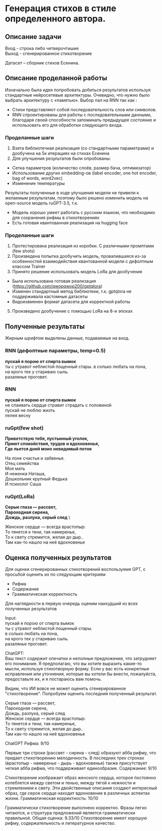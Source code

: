 # Генерация стихов в стиле определенного автора.
## Описание задачи
Вход - строка либо четверочтишие \
Выход - сгенерированное стихотворение

Датасет – сборник стихов Есенина. 
## Описание проделанной работы

Изначально была идея попробовать добиться результатов используя стандартные нейросетевые архитектуры. Очевидно, что нужно было выбрать архитектуру с «памятью». Выбор пал на RNN так как :

* Стихи представляют собой последовательность слов или символов.
* RNN спроектированы для работы с последовательными данными, благодаря своей способности запоминать предыдущее состояние и использовать его для обработки следующего входа.

### Проделанные шаги

1. Взята библиотечная реализация (со стандартными параметрами) и дообучена на 5к итерациях на стихах Есенина
2. Для улучшения результатов были опробованы:
+ Сетка параметров (количество слоёв, размер бача, оптимизатор)
+ Использование других embedding-ов (label encoder, one hot encoder, bag of words, word2vec)
+ Изменение температуры

Результаты полученные в ходе улучшения модели не привели к желаемым результатам, поэтому было решено изменить модель на open-source модель ruGPT-3.5, т.к.

* Модель хорошо умеет работать с русским языком, что необходимо для сохранения рифмы в стихотворениях
* Есть готовая квантованная реализация на hugging face

### Проделанные шаги

1. Протестирована реализация из коробки. С различными промптами (few shots)
3. Произведена попытка дообучить модель, провалившаяся из-за особенностей взаимодействия квантованной модели с дефолтным классом Trainer
4. Принято решение использовать модель LoRa для дообучения
+ Была использована готовая реализация (https://github.com/qwopqwop200/gptqlora)
+ Изменен стандартный метод библиотеки, т.к. gptqlora не поддерживала кастомные датасеты
+ Видоизвменен формат датасета для корректной работы
5. Произведено дообучение с помощью LoRa на 8-и эпохах

## Полученные результаты
Жирным шрифтом выделены данные, подаваемые на вход.
### RNN (дефолтные параметры, temp=0.5)
__пускай я порою от спирта вымок__ \
ты с утравот неблистой пощенный стары. в солько любать на пона, \
на крого тек у стариваю сыль. \
разалянье проговет.

### RNN
__пускай я порою от спирта вымок__ \
не спаивать сердце стравит страдать с половиной \
пускай не люблю жизть \
лелея весну

### ruGpt(few shot)


__Приветствую тебя, пустынный уголок,__ \
__Приют спокойствия, трудов и вдохновенья,__ \
__Где льется дней моих невидимый поток__ 

На лоне счастья и забвенья.\
Отец семейства\
Моя мать\
И неженка Наташа, \
Дошкольник крупный Федька \
И психолог Саша

 ### ruGpt(LoRa)

__Серые глаза — рассвет,__ \
__Пароходная сирена,__ \
__Дождь, разлука, серый след__ \

Женское сердце — всегда врастопыр: \
То тянется к тени, тая намеренье, \
То к свету стремится, желая до дыр.. \
Там как-то нашло на неё вдохновенье

## Оценка полученных результатов
Для оценки сгенерированных стихотворений воспользуемя GPT, с просьбой оценить их по следующим критериям
* Рифма
* Содержание
* Грамматическая корректность

Для наглядности в первую очередь оценим наихудший из всех полученных результатов

Input: \
пускай я порою от спирта вымок \
ты с утравот неблистой пощенный стары. \
 в солько любать на пона,\
на крого тек у стариваю сыль. \
разалянье проговет.

ChatGPT: \
Ваш текст содержит опечатки и неполные предложения, что затрудняет его понимание. Я предполагаю, что вы хотите выразить какие-то мысли, используя стихотворную форму. Если у вас есть конкретные исправления или уточнения, которые вы хотели бы внести, пожалуйста, предоставьте их, и я постараюсь вам помочь.

Видим, что ИИ вовсе не может оценить сгенерированное "стихотворение". Попробуем оценить последний полученный результат.

Серые глаза — рассвет,\
Пароходная сирена,\
Дождь, разлука, серый след\
Женское сердце — всегда врастопыр:\
То тянется к тени, тая намеренье,\
То к свету стремится, желая до дыр..\
Там как-то нашло на неё вдохновенье


ChatGPT
Рифма: 9/10

Первые три строки (рассвет - сирена - след) образуют абба рифму, что придает стихотворению мелодичность. В последних трех строках (врастопыр - намеренье - дырь - вдохновенье) также присутствует четкая абба рифма, что поддерживает единообразие.
Содержание: 9/10

Стихотворение изображает образ женского сердца, которое постоянно колеблется между светом и тенью, между тягой к нежности и стремлением к свету. Эти двойственные описания создают интересный образ, где серое сердце находит вдохновение в различных аспектах жизни.
Грамматическая корректность: 10/10

Грамматически стихотворение выполнено корректно. Фразы легко читаются, и структура предложений является грамматически правильной.
Общая оценка: 9.33/10
Стихотворение имеет хорошую рифму, содержательность и литературное качество.


